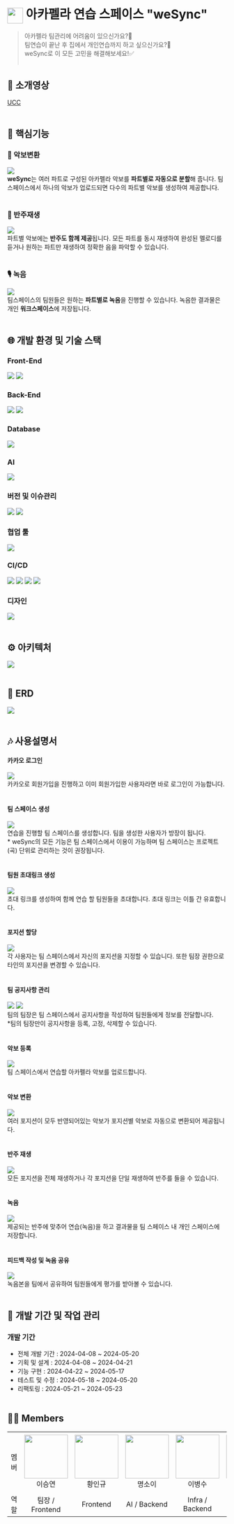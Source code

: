 # <img src="./images/logo.png" style="width: 36px; vertical-align: middle;"> 아카펠라 연습 스페이스 "weSync"

> 아카펠라 팀관리에 어려움이 있으신가요?📢<br>
팀연습이 끝난 후 집에서 개인연습까지 하고 싶으신가요?🎤<br>
weSync로 이 모든 고민을 해결해보세요!✅
<br><br>

## 🔗 소개영상
[UCC](https://drive.google.com/file/d/1kScbcJ66ZIOAQU7XDiMLnwCNyM7wiKO5/view?usp=drive_link)
<br><br>

## 🔔 핵심기능

### 🎼 악보변환
![](./images/변환결과.gif)
<br>
**weSync**는 여러 파트로 구성된 아카펠라 악보를 **파트별로 자동으로 분할**해 줍니다. 팀스페이스에서 하나의 악보가 업로드되면 다수의 파트별 악보를 생성하여 제공합니다.
<br><br>

### 🎹 반주재생
![](./images/반주재생.gif)
<br>
파트별 악보에는 **반주도 함께 제공**됩니다. 모든 파트를 동시 재생하여 완성된 멜로디를 듣거나 원하는 파트만 재생하여 정확한 음을 파악할 수 있습니다.
<br><br>

### 🎙️ 녹음
![](./images/녹음.gif)
<br>
팀스페이스의 팀원들은 원하는 **파트별로 녹음**을 진행할 수 있습니다. 녹음한 결과물은 개인 **워크스페이스**에 저장됩니다.
<br><br>

## 🌐 개발 환경 및 기술 스택

### Front-End
<p>
<img src="https://img.shields.io/badge/next.js-000000?style=flat-square&logo=next.js&logoColor=white"/>
<img src="https://img.shields.io/badge/Typescript-3178C6?style=flat-square&logo=Typescript&logoColor=white"/>
</p>

### Back-End
<img src="https://img.shields.io/badge/Spring boot-6DB33F?logo=springboot&logoColor=white">
<img src="https://img.shields.io/badge/JPA-F37143?logoColor=white">

### Database
<img src="https://img.shields.io/badge/MySQL-4479A1?logo=mysql&logoColor=white">

### AI
<img src="https://img.shields.io/badge/FastAPI-009688?logo=fastapi&logoColor=white">

### 버전 및 이슈관리
<img src="https://img.shields.io/badge/Gitlab-FC6D26?logo=gitlab&logoColor=white">
<img src="https://img.shields.io/badge/Jira-0052CC?logo=jira&logoColor=white">

### 협업 툴
<img src="https://img.shields.io/badge/Mattermost-0058CC?logo=mattermost&logoColor=white">

### CI/CD
<img src="https://img.shields.io/badge/Amazon EC2-FF9900?logo=amazonec2&logoColor=white">
<img src="https://img.shields.io/badge/Amazon S3-569A31?logo=amazons3&logoColor=white">
<img src="https://img.shields.io/badge/Jenkins-D24939?logo=jenkins&logoColor=white">
<img src="https://img.shields.io/badge/docker-2496ED?logo=docker&logoColor=white">

### 디자인
<img src="https://img.shields.io/badge/Figma-F24E1E?logo=figma&logoColor=white">
<br><br>

## ⚙️ 아키텍처
![](./images/architecture.png   )
<br><br>

## 🔑 ERD
![](./images/erd.png)
<br><br>

## 🎶 사용설명서

#### 카카오 로그인
![](./images/로그인.gif)
<br>
카카오로 회원가입을 진행하고 이미 회원가입한 사용자라면 바로 로그인이 가능합니다.
<br><br>

#### 팀 스페이스 생성
![](./images/팀생성.gif)
<br>
연습을 진행할 팀 스페이스를 생성합니다. 팀을 생성한 사용자가 방장이 됩니다. <br>
\* weSync의 모든 기능은 팀 스페이스에서 이용이 가능하며 팀 스페이스는 프로젝트(곡) 단위로 관리하는 것이 권장됩니다. 
<br><br>

#### 팀원 초대링크 생성
![](./images/초대링크생성.gif)
<br>
초대 링크를 생성하여 함께 연습 할 팀원들을 초대합니다. 초대 링크는 이틀 간 유효합니다.
<br><br>

#### 포지션 할당
![](./images/팀원포지션할당.gif)
<br>
각 사용자는 팀 스페이스에서 자신의 포지션을 지정할 수 있습니다. 또한 팀장 권한으로 타인의 포지션을 변경할 수 있습니다.
<br><br>

#### 팀 공지사항 관리
![](./images/공지사항등록.gif)
![](./images/공지사항고정및삭제.gif)
<br>
팀의 팀장은 팀 스페이스에서 공지사항을 작성하여 팀원들에게 정보를 전달합니다.<br>
\*팀의 팀장만이 공지사항을 등록, 고정, 삭제할 수 있습니다.
<br><br>

#### 악보 등록
![](./images/악보등록.gif)
<br>
팀 스페이스에서 연습할 아카펠라 악보를 업로드합니다.
<br><br>

#### 악보 변환
![](./images/변환결과.gif)
<br>
여러 포지션이 모두 반영되어있는 악보가 포지션별 악보로 자동으로 변환되어 제공됩니다.
<br><br>

#### 반주 재생
![](./images/반주재생.gif)
<br>
모든 포지션을 전체 재생하거나 각 포지션을 단일 재생하여 반주를 들을 수 있습니다.
<br><br>

#### 녹음
![](./images/녹음.gif)
<br>
제공되는 반주에 맞추어 연습(녹음)을 하고 결과물을 팀 스페이스 내 개인 스페이스에 저장합니다.
<br><br>

#### 피드백 작성 및 녹음 공유  
![](./images/피드백작성_녹음공유및취소.gif)
<br>
녹음본을 팀에서 공유하여 팀원들에게 평가를 받아볼 수 있습니다.
<br><br>

## 📅 개발 기간 및 작업 관리
### 개발 기간

- 전체 개발 기간 : 2024-04-08 ~ 2024-05-20
- 기획 및 설계 : 2024-04-08 ~ 2024-04-21
- 기능 구현 : 2024-04-22 ~ 2024-05-17
- 테스트 및 수정 : 2024-05-18 ~ 2024-05-20
- 리팩토링 : 2024-05-21 ~ 2024-05-23
<br><br>

## 🙋‍♂️ Members
<table>
    <tr height="140px">
    <td align="center" width="60px">
            멤버
      </td>
      <td align="center" width="130px"><img height="100px" width="100px" src="https://ifh.cc/g/TFkcLQ.png"/>
            <br />이승연
      </td>
      <td align="center" width="130px"><img height="100px" width="100px" src="https://ifh.cc/g/KFFZCw.png"/>
            <br />황인규
      </td>
      <td align="center" width="130px"><img height="100px" width="100px" src="https://github.com/myeongsoyi.png"/>
            <br />명소이
      </td>
      <td align="center" width="130px"><img height="100px" width="100px" src="https://ifh.cc/g/so15cp.png"/>
            <br />이병수
      </td>
      <td align="center" width="130px"><img height="100px" width="100px" src="https://ifh.cc/g/CWcTcf.png"/>
            <br />김평섭
      </td>
     </tr>
    <tr>
        <td align="center" width="60px">
            역할
      </td>
       <td align="center" width="130px">
           팀장 / Frontend
       </td>
       <td align="center" width="130px">
           Frontend
       </td>
       <td align="center" width="130px">
         AI / Backend
       </td>
       <td align="center" width="130px">
         Infra / Backend
       </td>
       <td align="center" width="130px">
         Backend
       </td>
    </tr>
</table>
